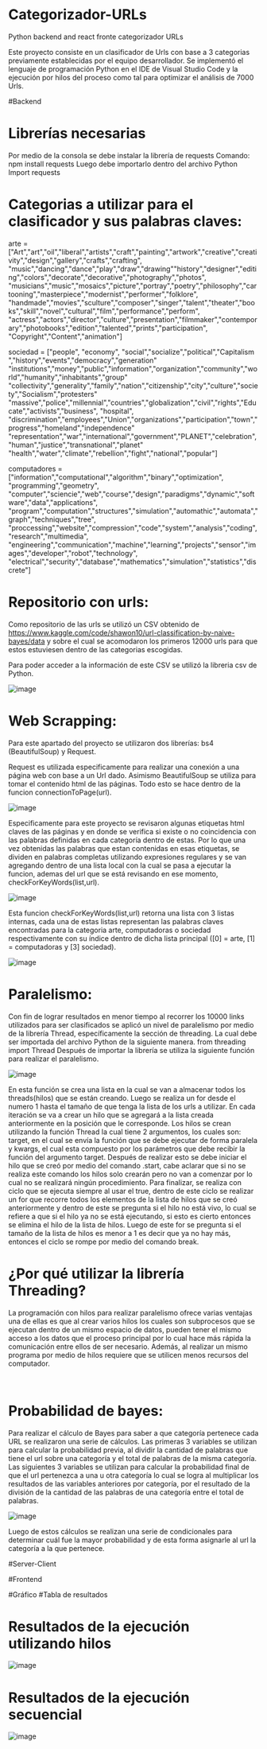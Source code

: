 # Categorizador-URLs
Python backend and react fronte categorizador URLs

Este proyecto consiste en un clasificador de Urls con base a 3 categorias previamente establecidas por el equipo desarrollador. Se implementó el lenguaje de programación Python en el IDE de Visual Studio Code y la ejecución por hilos del proceso como tal para optimizar el análisis de 7000 Urls.

#Backend

# Librerías necesarias 
Por medio de la consola se debe instalar la librería de requests
Comando:
npm install requests
Luego debe importarlo dentro del archivo Python
Import requests

# Categorias a utilizar para el clasificador y sus palabras claves: 

arte = ["Art","art","oil","liberal","artists","craft","painting","artwork","creative","creativity","design","gallery","crafts","crafting",
"music","dancing","dance","play","draw","drawing""history","designer","editing","colors","decorate","decorative","photography","photos",
"musicians","music","mosaics","picture","portray","poetry","philosophy","cartooning","masterpiece","modernist","performer","folklore",
"handmade","movies","sculture","composer","singer","talent","theater","books","skill","novel","cultural","film","performance","perform",
"actress","actors","director","culture","presentation","filmmaker","contemporary","photobooks","edition","talented","prints","participation",
"Copyright","Content","animation"]

sociedad = ["people", "economy", "social","socialize","political","Capitalism ","history","events","democracy","generation"
"institutions","money","public","information","organization","community","world","humanity","inhabitants","group"
"collectivity","generality","family","nation","citizenship","city","culture","society","Socialism","protesters"
"massive","police","millennial","countries","globalization","civil","rights","Educate","activists","business", 
"hospital", "discrimination","employees","Union","organizations","participation","town","progress","homeland","independence"
"representation","war","international","government","PLANET","celebration","human","justice","transnational","planet"
"health","water","climate","rebellion","fight","national","popular"] 

computadores = ["information","computational","algorithm","binary","optimization", "programming","geometry",
"computer","sciencie","web","course","design","paradigms","dynamic","software","data","applications",
"program","computation","structures","simulation","automathic","automata","graph","techniques","tree",
"proccessing","website","compression","code","system","analysis","coding","research","multimedia",
"engineering","communication","machine","learning","projects","sensor","images","developer","robot","technology",
"electrical","security","database","mathematics","simulation","statistics","discrete"]


# Repositorio con urls:

Como repositorio de las urls se utilizó un CSV obtenido de https://www.kaggle.com/code/shawon10/url-classification-by-naive-bayes/data y sobre el cual se acomodaron los primeros 12000 urls para que estos estuviesen dentro de las categorias escogidas.

Para poder acceder a la información de este CSV se utilizó la libreria csv de Python.

![image](https://user-images.githubusercontent.com/61404066/197903525-f16ba549-a43c-4c01-8b4f-ce150f089355.png)

# Web Scrapping:

Para este apartado del proyecto se utilizaron dos librerías: bs4 (BeautifulSoup) y Request.

Request es utilizada especificamente para realizar una conexión a una página web con base a un Url dado. Asimismo BeautifulSoup se utiliza para tomar el contenido html de las páginas. Todo esto se hace dentro de la funcion connectionToPage(url).

![image](https://user-images.githubusercontent.com/61404066/197903075-4a8c0f47-9a74-4750-8b4b-3fbd35f7796b.png)

Especificamente para este proyecto se revisaron algunas etiquetas html claves de las páginas y en donde se verifica si existe o no coincidencia con las palabras definidas en cada categoría dentro de estas. Por lo que una vez obtenidas las palabras que estan contenidas en esas etiquetas, se dividen en palabras completas utilizando expresiones regulares y se van agregando dentro de una lista local con la cual se pasa a ejecutar la funcion, ademas del url que se está revisando en ese momento, checkForKeyWords(list,url).

![image](https://user-images.githubusercontent.com/61404066/198919723-cbf36bd2-d240-431f-86a1-c799b3f8e95b.png)


Esta funcion checkForKeyWords(list,url) retorna una lista con 3 listas internas, cada una de estas listas representan las palabras claves encontradas para la categoria arte, computadoras o sociedad respectivamente con su índice dentro de dicha lista principal ([0] = arte, [1] = computadoras y [3] sociedad).


![image](https://user-images.githubusercontent.com/61404066/198919967-18e4002c-d7ca-49fd-a839-6b2635a8b162.png)


# Paralelismo:
Con fin de lograr resultados en menor tiempo al recorrer los 10000 links utilizados para ser clasificados se aplicó un nivel de paralelismo por medio de la librería Thread, específicamente la sección de threading. La cual debe ser importada del archivo Python de la siguiente manera.
from threading import Thread
Después de importar la librería se utiliza la siguiente función para realizar el paralelismo.

![image](https://user-images.githubusercontent.com/61396158/199614576-49773dc0-1349-40a0-9538-14328317b75f.png)

En esta función se crea una lista en la cual se van a almacenar todos los threads(hilos) que se están creando. Luego se realiza un for desde el numero 1 hasta el tamaño de que tenga la lista de los urls a utilizar. En cada iteración se va a crear un hilo que se agregará a la lista creada anteriormente en la posición que le corresponde. 
Los hilos se crean utilizando la función Thread la cual tiene 2 argumentos, los cuales son: target, en el cual se envía la función que se debe ejecutar de forma paralela y kwargs, el cual esta compuesto por los parámetros que debe recibir la función del argumento target.
Después de realizar esto se debe iniciar el hilo que se creó por medio del comando .start, cabe aclarar que si no se realiza este comando los hilos solo crearán pero no van a comenzar por lo cual no se realizará ningún procedimiento. 
Para finalizar, se realiza con ciclo que se ejecuta siempre al usar el true, dentro de este ciclo se realizar un for que recorre todos los elementos de la lista de hilos que se creó anteriormente y dentro de este se pregunta si el hilo no está vivo, lo cual se refiere a que si el hilo ya no se está ejecutando, si esto es cierto entonces se elimina el hilo de la lista de hilos. Luego de este for se pregunta si el tamaño de la lista de hilos es menor a 1 es decir que ya no hay más, entonces el ciclo se rompe por medio del comando break. 

# ¿Por qué utilizar la librería Threading?
La programación con hilos para realizar paralelismo ofrece varias ventajas una de ellas es que al crear varios hilos los cuales son subprocesos que se ejecutan dentro de un mismo espacio de datos, pueden tener el mismo acceso a los datos que el proceso principal por lo cual hace más rápida la comunicación entre ellos de ser necesario. 
Además, al realizar un mismo programa por medio de hilos requiere que se utilicen menos recursos del computador. 

 
# Probabilidad de bayes:
Para realizar el cálculo de Bayes para saber a que categoría pertenece cada URL se realizaron una serie de cálculos. 
Las primeras 3 variables se utilizan para calcular la probabilidad previa, al dividir la cantidad de palabras que tiene el url sobre una categoría y el total de palabras de la misma categoría.
Las siguientes 3 variables se utilizan para calcular la probabilidad final de que el url pertenezca a una u otra categoría lo cual se logra al multiplicar los resultados de las variables anteriores por categoría, por el resultado de la división de la cantidad de las palabras de una categoría entre el total de palabras.
  
![image](https://user-images.githubusercontent.com/61396158/199614769-666f63d5-ae1e-475e-b992-096425fe757a.png)  
  
Luego de estos cálculos se realizan una serie de condicionales para determinar cuál fue la mayor probabilidad y de esta forma asignarle al url la categoría a la que pertenece. 

#Server-Client

#Frontend 

#Gráfico
#Tabla de resultados


# Resultados de la ejecución utilizando hilos
![image](https://user-images.githubusercontent.com/61506908/199617262-aee1107d-d9cc-44d9-a679-ad885dd9948c.png)

# Resultados de la ejecución secuencial
![image](https://user-images.githubusercontent.com/61506908/199617078-df8546bd-f9e0-4fb2-af05-38dc6d34d8c5.png)

